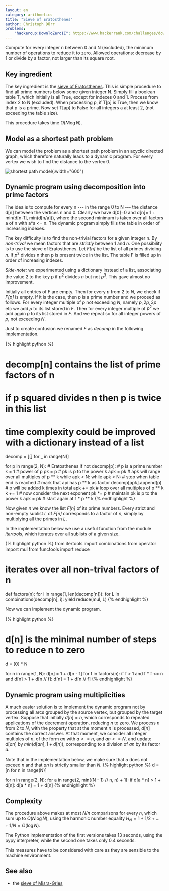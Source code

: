 ```yaml
---
layout: en
category: arithmetics
title: "Sieve of Eratosthenes"
author: Christoph Dürr
problems:
    "hackercup:DownToZeroII": https://www.hackerrank.com/challenges/down-to-zero-ii
---
```


Compute for every integer n between 0 and N (excluded), the minimum number of operations to reduce it to zero. Allowed operations: decrease by 1 or divide by a factor, not larger than its square root.

## Key ingredient

The key ingredient is the [sieve of Eratosthenes](https://en.wikipedia.org/wiki/Sieve_of_Eratosthenes). This is simple procedure to find all prime numbers below some given integer N. Simply fill a boolean table T, which initially is all True, except for indexes 0 and 1.  Process from index 2 to N (excluded).  When processing p, if T[p] is True, then we know that p is a prime. Now set T[ap] to False for all integers a at least 2, (not exceeding the table size).

This procedure takes time $O(N \log N)$.

## Model as a shortest path problem

We can model the problem as a shortest path problem in an acyclic directed graph, which therefore naturally leads to a dynamic program.
For every vertex we wish to find the distance to the vertex 0.

![shortest path model]({{site.images}}DownToZeroII.svg){:width="600"}

## Dynamic program using decomposition into prime factors

The idea is to compute for every n --- in the range 0 to N --- the distance d[n]  between the vertices n and 0.  Clearly we have d[0]=0 and d[n]= 1 + min(d[n-1], min(d[n/a])), where the second minimum is taken over all factors a of n with a*a <= n.  The dynamic program simply fills the table in order of increasing indexes.

The key difficulty is to find the non-trivial factors for a given integer n.  By *non-trival* we mean factors that are *strictly* between 1 and $n$.  One possibility is to use the sieve of Eratosthenes. Let *F[n]* be the list of all primes dividing $n$. If $p^2$ divides n then p is present twice in the list.
The table F is filled up in order of increasing indexes.

*Side-note:* we experimented  using a dictionary instead of a list, associating the value 2 to the key p if $p^2$ divides $n$ but not $p^3$.  This gave almost no improvement.

Initially all entries of F are empty.  Then for every $p$ from 2 to $N$, we check if *F[p]* is empty. If it is the case, then $p$ is a prime number and we proceed as follows. For every integer multiple of $p$ not exceeding $N$, namely $p, 2p, 3p$ etc we add $p$ to its list stored in *F*.  Then for every integer multiple of $p^2$ we add again $p$ to its list stored in *F*. And we repeat so for all integer powers of *p*, not exceeding $N$.

Just to create confusion we renamed *F* as *decomp* in the following implementation.

{% highlight python %}
# decomp[n] contains the list of prime factors of n
# if p squared divides n then p is twice in this list
# time complexity could be improved with a dictionary instead of a list
decomp = [[] for _ in range(N)]

for p in range(2, N):  # Eratosthenes
    if not decomp[p]:  # p is a prime number
        k = 1          # power of p
        pk = p         # pk is p to the power k
        apk = pk       # apk will range over all multiples of p ** k
        while apk < N:
            while apk < N:             # stop when table end is reached
                # mark that api has p ** k as factor
                decomp[apk].append(p)  # p will be added k times in total
                apk += pk              # loop over all multiples of p ** k
            k += 1     # now consider the next exponent
            pk *= p    # maintain pk is p to the power k
            apk = pk   # start again at 1 * p ** k
{% endhighlight %}

Now given $n$ we know the list *F[n]* of its prime numbers. Every strict and non-empty sublist *L* of *F[n]* corresponds to a factor of $n$, simply by multiplying all the primes in *L*.

In the implementation below we use a useful function from the module *itertools*, which iterates over all sublists of a given size.

{% highlight python %}
from itertools import combinations
from operator import mul
from functools import reduce

# iterates over all non-trival factors of n
def factors(n):
    for i in range(1, len(decomp[n])):
        for L in combinations(decomp[n], i):
            yield reduce(mul, L)
{% endhighlight %}

Now we can implement the dynamic program.

{% highlight python %}
# d[n]  is the minimal number of steps to reduce n to zero
d = [0] * N

for n in range(1, N):
    d[n] = 1 + d[n - 1]
    for f in factors(n):
        if f > 1 and f * f <= n and d[n] > 1 + d[n // f]:
            d[n] = 1 + d[n // f]
{% endhighlight %}


## Dynamic program using multiplicities

A much easier solution is to implement the dynamic program not by processing all arcs grouped by the source vertex, but grouped by the target vertex.  Suppose that initially $d[n]=n$, which corresponds to repeated applications of the decrement operation, reducing $n$ to zero. We process $n$ from 2 to $N$, with the property that at the moment $n$ is processed, $d[n]$ contains the correct answer. At that moment, we consider all integer multiples of $n$, of the form $an$ with $a<=n$, and $an<=N$, and update $d[an]$ by $min(d[an], 1 + d[n])$, corresponding to a division of $an$ by its factor $a$.

Note that in the implementation below, we make sure that $a$ does not exceed $n$ and that $an$ is strictly smaller than $N$.
{% highlight python %}
d = [n for n in range(N)]

for n in range(2, N):
    for a in range(2, min((N - 1) // n, n) + 1):
        if d[a * n] > 1 + d[n]:
            d[a * n] = 1 + d[n]
{% endhighlight %}

## Complexity

The procedure above makes at most $N/n$ comparisons for every $n$, which sum up to $O(N \log N)$,  using the harmonic number equality $H_N=1+1/2+...+1/N=O(\log N)$.

The Python implementation of the first versions takes 13 seconds, using the pypy interpreter, while the second one takes only 0.4 seconds.

This measures have to be considered with care as they are sensible to the machine environment.

## See also

- the [sieve of Misra-Gries](https://tryalgo.org/fr/2021/02/04/crible-de-misra-gries/)